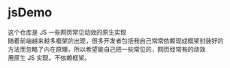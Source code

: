 # jsDemo
这个仓库是 JS 一些网页常见动效的原生实现<br>
随着前端越来越多框架的出现，很多开发者包括我自己常常依赖现成框架封装好的方法而忽略了内在原理，所以希望能自己把一些常见的，网页经常有的动效<br>
用原生 JS 实现，不依赖框架。
